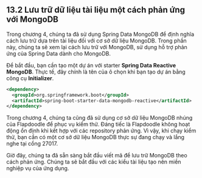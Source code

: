 ## 13.2 Lưu trữ dữ liệu tài liệu một cách phản ứng với MongoDB

Trong chương 4, chúng ta đã sử dụng Spring Data MongoDB để định nghĩa cách lưu trữ dựa trên tài liệu đối với cơ sở dữ liệu MongoDB. Trong phần này, chúng ta sẽ xem lại cách lưu trữ với MongoDB, sử dụng hỗ trợ phản ứng của Spring Data dành cho MongoDB.

Để bắt đầu, bạn cần tạo một dự án với starter **Spring Data Reactive MongoDB**. Thực tế, đây chính là tên của ô chọn khi bạn tạo dự án bằng công cụ **Initializer**.

```xml
<dependency>
  <groupId>org.springframework.boot</groupId>
  <artifactId>spring-boot-starter-data-mongodb-reactive</artifactId>
</dependency>
```

Trong chương 4, chúng ta cũng đã sử dụng cơ sở dữ liệu MongoDB nhúng của Flapdoodle để phục vụ kiểm thử. Đáng tiếc là Flapdoodle không hoạt động ổn định khi kết hợp với các repository phản ứng. Vì vậy, khi chạy kiểm thử, bạn cần có một cơ sở dữ liệu MongoDB thực sự đang chạy và lắng nghe tại cổng 27017.

Giờ đây, chúng ta đã sẵn sàng bắt đầu viết mã để lưu trữ MongoDB theo cách phản ứng. Chúng ta sẽ bắt đầu với các kiểu tài liệu tạo nên miền nghiệp vụ của ứng dụng.
